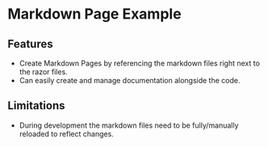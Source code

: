 # Markdown Page Example

## Features

- Create Markdown Pages by referencing the markdown files right next to the razor files.
- Can easily create and manage documentation alongside the code.

## Limitations

- During development the markdown files need to be fully/manually reloaded to reflect changes.
